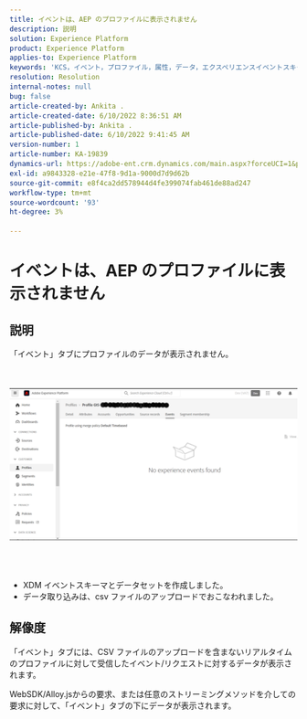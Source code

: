 ```yaml
---
title: イベントは、AEP のプロファイルに表示されません
description: 説明
solution: Experience Platform
product: Experience Platform
applies-to: Experience Platform
keywords: 'KCS，イベント，プロファイル，属性，データ，エクスペリエンスイベントスキーマ， '
resolution: Resolution
internal-notes: null
bug: false
article-created-by: Ankita .
article-created-date: 6/10/2022 8:36:51 AM
article-published-by: Ankita .
article-published-date: 6/10/2022 9:41:45 AM
version-number: 1
article-number: KA-19839
dynamics-url: https://adobe-ent.crm.dynamics.com/main.aspx?forceUCI=1&pagetype=entityrecord&etn=knowledgearticle&id=77c6ee72-98e8-ec11-bb3c-000d3a3b168b
exl-id: a9843328-e21e-47f8-9d1a-9000d7d9d62b
source-git-commit: e8f4ca2dd578944d4fe399074fab461de88ad247
workflow-type: tm+mt
source-wordcount: '93'
ht-degree: 3%

---
```


# イベントは、AEP のプロファイルに表示されません

## 説明

「イベント」タブにプロファイルのデータが表示されません。<br><br> <br><br>![](assets/___06fe68f7-99e8-ec11-bb3c-000d3a3b168b___.png)<br><br> <br><br>
- XDM イベントスキーマとデータセットを作成しました。
- データ取り込みは、csv ファイルのアップロードでおこなわれました。



## 解像度


「イベント」タブには、CSV ファイルのアップロードを含まないリアルタイムのプロファイルに対して受信したイベント/リクエストに対するデータが表示されます。

WebSDK/Alloy.jsからの要求、または任意のストリーミングメソッドを介しての要求に対して、「イベント」タブの下にデータが表示されます。
